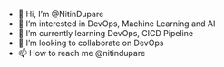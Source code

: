 - 👋 Hi, I’m @NitinDupare
- 👀 I’m interested in DevOps, Machine Learning and AI
- 🌱 I’m currently learning DevOps, CICD Pipeline
- 💞️ I’m looking to collaborate on DevOps
- 📫 How to reach me @nitindupare

<!---
NitinDupare/NitinDupare is a ✨ special ✨ repository because its `README.md` (this file) appears on your GitHub profile.
You can click the Preview link to take a look at your changes.
--->
